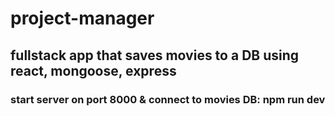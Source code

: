 # project-manager
## fullstack app that saves movies to a DB using react, mongoose, express
### start server on port 8000 & connect to movies DB: npm run dev
###
